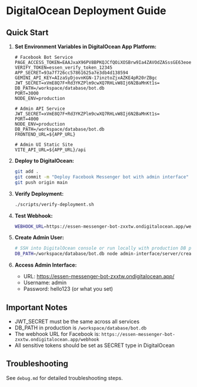 # DigitalOcean Deployment Guide

## Quick Start

1. **Set Environment Variables in DigitalOcean App Platform:**
   ```
   # Facebook Bot Service
   PAGE_ACCESS_TOKEN=EAAJxaX96PV8BPKQJCfQOiXOSBrw9Ia4ZAVOdZASssGE63eoe7f3NwWru61ChaYZCAPI74PuvgSsfiZBlP2qRcZBkw0WYjWGBScqP8qbsbbkumLrZAWuF8lsuQ0ZB2BAM4jIgMxglSZACDdKEjYI3wlIkjDe8X64929zwTrrYcwxalfAqDv676alKsd2QeEEVzsuz8jlNtzwZD
   VERIFY_TOKEN=essen_verify_token_12345
   APP_SECRET=93a7f726cc57861625a7e3db4d138594
   GEMINI_API_KEY=AIzaSyDjovnKGN-17inztoZjxAZKE4pR20rZBgc
   JWT_SECRET=xVmE8Q7F+Rd3YKZPlm9cwXQ7RHLvW8Ij6N2BaMnKt1s=
   DB_PATH=/workspace/database/bot.db
   PORT=3000
   NODE_ENV=production
   
   # Admin API Service
   JWT_SECRET=xVmE8Q7F+Rd3YKZPlm9cwXQ7RHLvW8Ij6N2BaMnKt1s=
   PORT=4000
   NODE_ENV=production
   DB_PATH=/workspace/database/bot.db
   FRONTEND_URL=${APP_URL}
   
   # Admin UI Static Site
   VITE_API_URL=${APP_URL}/api
   ```

2. **Deploy to DigitalOcean:**
   ```bash
   git add .
   git commit -m "Deploy Facebook Messenger bot with admin interface"
   git push origin main
   ```

3. **Verify Deployment:**
   ```bash
   ./scripts/verify-deployment.sh
   ```

4. **Test Webhook:**
   ```bash
   WEBHOOK_URL=https://essen-messenger-bot-zxxtw.ondigitalocean.app/webhook node scripts/test-webhook.js
   ```

5. **Create Admin User:**
   ```bash
   # SSH into DigitalOcean console or run locally with production DB path
   DB_PATH=/workspace/database/bot.db node admin-interface/server/create-admin-production.js
   ```

6. **Access Admin Interface:**
   - URL: https://essen-messenger-bot-zxxtw.ondigitalocean.app/
   - Username: admin
   - Password: hello123 (or what you set)

## Important Notes

- JWT_SECRET must be the same across all services
- DB_PATH in production is `/workspace/database/bot.db`
- The webhook URL for Facebook is: `https://essen-messenger-bot-zxxtw.ondigitalocean.app/webhook`
- All sensitive tokens should be set as SECRET type in DigitalOcean

## Troubleshooting

See `debug.md` for detailed troubleshooting steps.